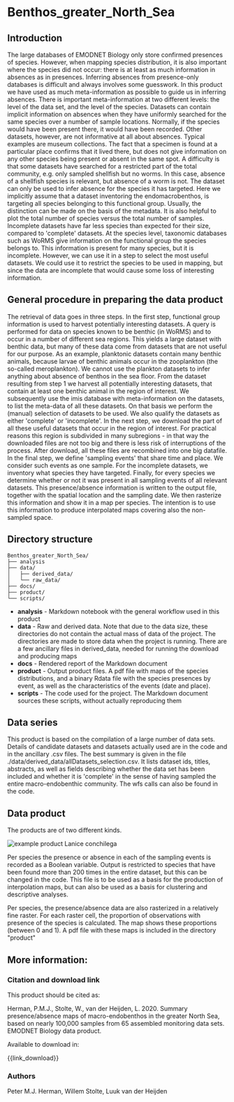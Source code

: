 # Benthos_greater_North_Sea

## Introduction

The large databases of EMODNET Biology only store confirmed presences of species. However, when mapping species distribution, it is also important where the species did not occur: there is at least as much information in absences as in presences. Inferring absences from presence-only databases is difficult and always involves some guesswork.
In this product we have used as much meta-information as possible to guide us in inferring absences. There is important meta-information at two different levels: the level of the data set, and the level of the species. 
Datasets can contain implicit information on absences when they have uniformly searched for the same species over a number of sample locations. Normally, if the species would have been present there, it would have been recorded. Other datasets, however, are not informative at all about absences. Typical examples are museum collections. The fact that a specimen is found at a particular place confirms that it lived there, but does not give information on any other species being present or absent in the same spot. A difficulty is that some datasets have searched for a restricted part of the total community, e.g. only sampled shellfish but no worms. In this case, absence of a shellfish species is relevant, but absence of a worm is not. The dataset can only be used to infer absence for the species it has targeted. Here we implicitly assume that a dataset inventoring the endomacrobenthos, is targeting all species belonging to this functional group. Usually, the distinction can be made on the basis of the metadata. It is also helpful to plot the total number of species versus the total number of samples. Incomplete datasets have far less species than expected for their size, compared to 'complete' datasets.
At the species level, taxonomic databases such as WoRMS give information on the functional group the species belongs to. This information is present for many species, but it is incomplete. However, we can use it in a step to select the most useful datasets. We could use it to restrict the species to be used in mapping, but since the data are incomplete that would cause some loss of interesting information.

## General procedure in preparing the data product

The retrieval of data goes in three steps.
In the first step, functional group information is used to harvest potentially interesting datasets. A query is performed for data on species known to be benthic (in WoRMS) and to occur in a number of different sea regions. This yields a large dataset with benthic data, but many of these data come from datasets that are not useful for our purpose. As an example, planktonic datasets contain many benthic animals, because larvae of benthic animals occur in the zooplankton (the so-called meroplankton). We cannot use the plankton datasets to infer anything about absence of benthos in the sea floor.
From the dataset resulting from step 1 we harvest all potentially interesting datasets, that contain at least one benthic animal in the region of interest. We subsequently use the imis database with meta-information on the datasets, to list the meta-data of all these datasets. On that basis we perform the (manual) selection of datasets to be used. We also qualify the datasets as either 'complete' or 'incomplete'.
In the next step, we download the part of all these useful datasets that occur in the region of interest. For practical reasons this region is subdivided in many subregions - in that way the downloaded files are not too big and there is less risk of interruptions of the process. After download, all these files are recombined into one big datafile.
In the final step, we define 'sampling events' that share time and place. We consider such events as one sample. For the incomplete datasets, we inventory what species they have targeted.
Finally, for every species we determine whether or not it was present in all sampling events of all relevant datasets. This presence/absence information is written to the output file, together with the spatial location and the sampling date. We then rasterize this information and show it in a map per species. The intention is to use this information to produce interpolated maps covering also the non-sampled space.

## Directory structure

```
Benthos_greater_North_Sea/
├── analysis
├── data/
│   ├── derived_data/
│   └── raw_data/
├── docs/
├── product/
└── scripts/
```

* **analysis** - Markdown notebook with the general workflow used in this product
* **data** - Raw and derived data. Note that due to the data size, these directories do not contain the actual mass of data of the project. The directories are made to store data when the project is running. There are a few ancillary files in derived_data, needed for running the download and producing maps
* **docs** - Rendered report of the Markdown document
* **product** - Output product files. A pdf file with maps of the species distributions, and a binary Rdata file with the species presences by event, as well as the characteristics of the events (date and place).
* **scripts** - The code used for the project. The Markdown document sources these scripts, without actually reproducing them

## Data series

This product is based on the compilation of a large number of data sets. Details of candidate datasets and datasets actually used are in the code and in the ancillary .csv files. The best summary is given in the file ./data/derived_data/allDatasets_selection.csv. It lists dataset ids, titles, abstracts, as well as fields describing whether the data set has been included and whether it is 'complete' in the sense of having sampled the entire macro-endobenthic community.
The wfs calls can also be found in the code.

## Data product

The products are of two different kinds.

![example product Lanice conchilega](https://github.com/pmjherman/Benthos_greater_North_Sea/blob/master/maps_species_131495_1.png)

Per species the presence or absence in each of the sampling events is recorded as a Boolean variable. Output is restricted to species that have been found more than 200 times in the entire dataset, but this can be changed in the code. This file is to be used as a basis for the production of interpolation maps, but can also be used as a basis for clustering and descriptive analyses.

Per species, the presence/absence data are also rasterized in a relatively fine raster. For each raster cell, the proportion of observations with presence of the species is calculated. The map shows these proportions (between 0 and 1). A pdf file with these maps is included in the directory "product"


## More information:


### Citation and download link

This product should be cited as:

Herman, P.M.J., Stolte, W., van der Heijden, L. 2020. Summary presence/absence maps of macro-endobenthos in the greater North Sea, based on nearly 100,000 samples from 65 assembled monitoring data sets. EMODNET Biology data product.

Available to download in:

{{link_download}}

### Authors

Peter M.J. Herman, Willem Stolte, Luuk van der Heijden
